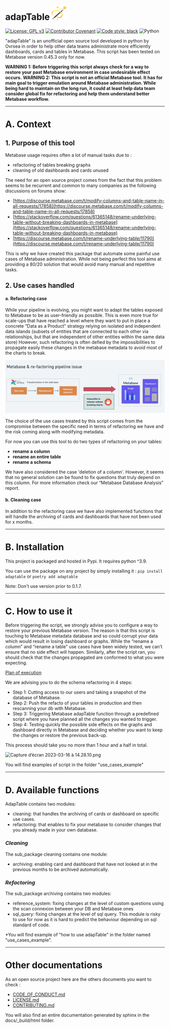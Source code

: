# adapTable ![Capture d’écran 2023-03-16 à 14.28.10.png](image_readme/icons8-magic-wand-48.png)
[![License: GPL v3](https://img.shields.io/badge/License-GPLv3-blue.svg)](https://www.gnu.org/licenses/gpl-3.0)
[![Contributor Covenant](https://img.shields.io/badge/Contributor%20Covenant-2.1-4baaaa.svg)](code_of_conduct.md)
[![Code style: black](https://img.shields.io/badge/code%20style-black-000000.svg)](https://github.com/psf/black)
![Python](https://img.shields.io/badge/python-3670A0?style=for-the-badge&logo=python&logoColor=ffdd54)



"adapTable" is an unofficial open source tool developed in python by Ovrsea in order to help other data teams administrate
more efficiently dashboards, cards and tables in Metabase.
This script has been tested on Metabase version 0.45.3 only for now. 

**WARNING 1: Before triggering this script always check for a way to restore your past 
Metabase environment in case undesirable effect occurs.**
**WARNING 2: This script is not an official Metabase tool. It has for main goal to trigger emulation around Metabase administration. While
being hard to maintain on the long run, it could at least help data team consider global fix for refactoring and help them understand better Metabase
workflow.**

---

# A. Context

## 1. Purpose of this tool 

Metabase usage requires often a lot of manual tasks due to : 
- refactoring of tables breaking graphs
- cleaning of old dashboards and cards unused

The need for an open source project comes from the fact that this problem seems to be 
recurrent and common to many companies as the following discussions on forums show:
- [https://discourse.metabase.com/t/modify-columns-and-table-name-in-all-requests/17858](https://discourse.metabase.com/t/modify-columns-and-table-name-in-all-requests/17858)
- [https://stackoverflow.com/questions/61365148/rename-underlying-table-without-breaking-dashboards-in-metabase](https://stackoverflow.com/questions/61365148/rename-underlying-table-without-breaking-dashboards-in-metabase)
- [https://discourse.metabase.com/t/rename-underlying-table/11790](https://discourse.metabase.com/t/rename-underlying-table/11790)


This is why we have created this package that automate some painful use cases of Metabase administration.
While not being perfect this tool aims at providing a 80/20 solution that would avoid many manual and repetitive tasks. 




## 2. Use cases handled

#### a. Refactoring case
While your pipeline is evolving, you might want to adapt the tables exposed to Metabase to be as user-friendly as possible. 
This is even more true for scale-ups that have reached a level where they want to put in place a concrete 
“Data as a Product” strategy relying on isolated and independent data islands (subsets of entities that are 
connected to each other via relationships, but that are independent of other entities within the same data store)
However, such refactoring is often defied by the impossibilities to propagate easily these changes in the metabase 
metadata to avoid most of the charts to break. 

![Capture d’écran 2023-03-16 à 14.28.10.png](image_readme/metabase_refactoring_pipeline_issue.png)

The choice of the use cases treated by this script comes from the compromise 
between the specific need in terms of refactoring we have and the risk coming along with modifying metadata.

For now you can use this tool to do two types of refactoring on your tables:

- **rename a column**
- **rename an entire table**
- **rename a schema**

We have also considered the case 'deletion of a column'.
However, it seems that no general solution can be found to fix questions that truly depend on this column. 
For more information check our “Metabase Database Analysis” report.

#### b. Cleaning case
In addition to the refactoring case we have also implemented functions that will handle the archiving
of cards and dashboards that have not been used for x months. 


---

# B. Installation 

This project is packaged and hosted in Pypi. 
It requires python ^3.9. 

You can use the package on any project by simply installing it :
```pip install adaptable```
or ```poetry add adaptable```

Note: Don't use version prior to 0.1.7.



---

# C. How to use it

Before triggering the script, we strongly advise you to configure a way to restore your previous Metabase version.
The reason is that this script is touching to Metabase metadata database and 
so could corrupt your data which would result in losing dashboard or graphs. 
While the “rename a column” and “rename a table” use cases have been widely tested, we can’t ensure that no 
side effect will happen. Similarly, after the script ran, you should check that the changes propagated 
are conformed to what you were expecting. 

<ins>Plan of execution </ins>

We are advising you to do the schema refactoring in 4 steps:
- Step 1: Cutting access to our users and taking a snapshot of the database of Metabase.
- Step 2: Push the refacto of your tables in production and then rescanning your db with Metabase.
- Step 3: Triggering Metabase adapTable function through a predefined script where you have planned all the changes you wanted to trigger.
- Step 4: Testing quickly the possible side effects on the graphs and dashboard directly in Metabase and 
deciding whether you want to keep the changes or restore the previous back-up.

This process should take you no more than 1 hour and a half in total. 

![Capture d’écran 2023-03-16 à 14.28.10.png](image_readme/process_metabase_batch_modification.png)

You will find examples of script in the folder "use_cases_example"

---

# D. Available functions

AdapTable contains two modules:
- cleaning: that handles the archiving of cards or dashboard on specific use cases.
- refactoring: that enables to fix your metabase to consider changes that you already made in your own database.


### *Cleaning*
The sub_package cleaning contains one module:
- archiving: enabling card and dashboard that have not looked at in the previous months
to be archived automatically.



### *Refactoring*

The sub_package archiving contains two modules:
- reference_system: fixing changes at the level of custom questions using the scan connexion 
between your DB and Metabase ones
- sql_query: fixing changes at the level of sql query. This module is risky to use for now as 
it is hard to predict the behaviour depending on sql standard of code. 

*You will find example of "how to use adapTable" in the folder named "use_cases_example".

--- 

# Other documentations

As an open source project here are the others documents you want to check :
- [CODE_OF_CONDUCT.md](documentation/CODE_OF_CONDUCT.md)
- [LICENSE.md](documentation/LICENSE.md)
- [CONTRIBUTING.md](documentation/CONTRIBUTING.md)

You will also find an entire documentation generated by sphinx in the docs/_build/html folder.


